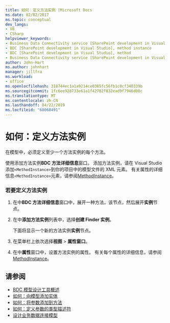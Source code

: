 ```yaml
---
title: 如何：定义方法实例 |Microsoft Docs
ms.date: 02/02/2017
ms.topic: conceptual
dev_langs:
- VB
- CSharp
helpviewer_keywords:
- Business Data Connectivity service [SharePoint development in Visual Studio], method instance
- BDC [SharePoint development in Visual Studio], method instance
- BDC [SharePoint development in Visual Studio], method
- Business Data Connectivity service [SharePoint development in Visual Studio], method
author: John-Hart
ms.author: johnhart
manager: jillfra
ms.workload:
- office
ms.openlocfilehash: 318744ec1a1a9214ce0385fc56fb1c0cf340339b
ms.sourcegitcommit: 1fc6ee928733e61a1f42782f832ead9f7946d00c
ms.translationtype: MT
ms.contentlocale: zh-CN
ms.lasthandoff: 04/22/2019
ms.locfileid: "60068491"
---
```

# <a name="how-to-define-a-method-instance"></a>如何：定义方法实例
  在模型中，必须定义至少一个方法实例的每个方法。

 使用添加方法实例**BDC 方法详细信息**窗口。 添加方法实例，请在 Visual Studio 添加`<MethodInstance>`到你的项目中的模型文件的 XML 元素。 有关属性的详细信息`<MethodInstance>`元素，请参阅[MethodInstance](http://go.microsoft.com/fwlink/?LinkID=169282)。

### <a name="to-define-a-method-instance"></a>若要定义方法实例

1. 在中**BDC 方法详细信息**窗口中，展开一种方法，该节点，然后展开**实例**节点。

2. 在中**添加方法实例**列表中，选择**创建 Finder 实例**。

     下面将显示一个新的方法实例**实例**节点。

3. 在菜单栏上依次选择**视图** > **属性窗口**。

4. 在中**属性**窗口中，设置方法实例的属性。 有关每个属性的详细信息，请参阅[MethodInstance](http://go.microsoft.com/fwlink/?LinkID=169282)。

## <a name="see-also"></a>请参阅
- [BDC 模型设计工具概述](../sharepoint/bdc-model-design-tools-overview.md)
- [如何：向模型添加实体](../sharepoint/how-to-add-an-entity-to-a-model.md)
- [如何：将参数添加到方法](../sharepoint/how-to-add-a-parameter-to-a-method.md)
- [如何：定义参数的类型描述符](../sharepoint/how-to-define-the-type-descriptor-of-a-parameter.md)
- [设计业务数据连接模型](../sharepoint/designing-a-business-data-connectivity-model.md)
